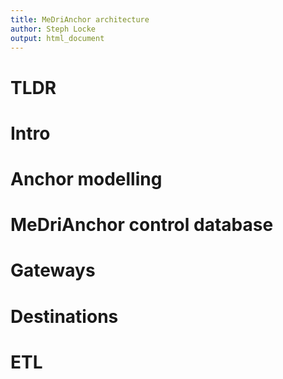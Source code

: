 ```yaml
---
title: MeDriAnchor architecture
author: Steph Locke
output: html_document
---
```


# TLDR

# Intro

# Anchor modelling

# MeDriAnchor control database

# Gateways

# Destinations

# ETL